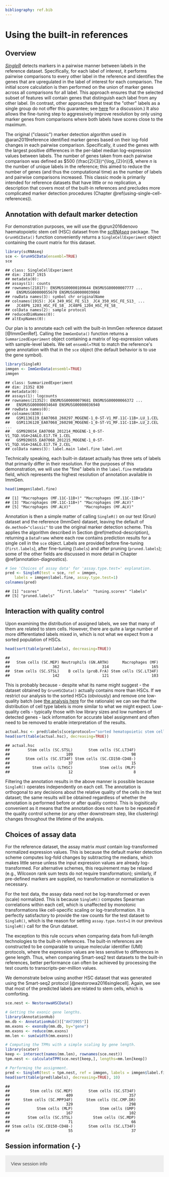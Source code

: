 ```yaml
---
bibliography: ref.bib
---
```


# Using the built-in references

<script>
document.addEventListener("click", function (event) {
    if (event.target.classList.contains("aaron-collapse")) {
        event.target.classList.toggle("active");
        var content = event.target.nextElementSibling;
        if (content.style.display === "block") {
            content.style.display = "none";
        } else {
            content.style.display = "block";
        }
    }
})
</script>

<style>
.aaron-collapse {
  background-color: #eee;
  color: #444;
  cursor: pointer;
  padding: 18px;
  width: 100%;
  border: none;
  text-align: left;
  outline: none;
  font-size: 15px;
}

.aaron-content {
  padding: 0 18px;
  display: none;
  overflow: hidden;
  background-color: #f1f1f1;
}
</style>

## Overview

*[SingleR](https://bioconductor.org/packages/3.12/SingleR)* detects markers in a pairwise manner between labels in the reference dataset.
Specifically, for each label of interest, it performs pairwise comparisons to every other label in the reference
and identifies the genes that are upregulated in the label of interest for each comparison.
The initial score calculation is then performed on the union of marker genes across all comparisons for all label.
This approach ensures that the selected subset of features will contain genes that distinguish each label from any other label.
(In contrast, other approaches that treat the "other" labels as a single group do not offer this guarantee;
see [here](https://osca.bioconductor.org/marker-detection.html#standard-application) for a discussion.)
It also allows the fine-tuning step to aggressively improve resolution by only using marker genes 
from comparisons where both labels have scores close to the maximum.

The original ("classic") marker detection algorithm used in @aran2019reference identified marker genes 
based on their log-fold changes in each pairwise comparison.
Specifically, it used the genes with the largest positive differences in the per-label median log-expression values between labels.
The number of genes taken from each pairwise comparison was defined as $500 (\frac{2}{3})^{\log_{2}(n)}$,
where $n$ is the number of unique labels in the reference;
this aimed to reduce the number of genes (and thus the computational time) as the number of labels and pairwise comparisons increased.
This classic mode is primarily intended for reference datasets that have little or no replication,
a description that covers most of the built-in references 
and precludes more complicated marker detection procedures (Chapter \@ref(using-single-cell-references)).

## Annotation with default marker detection 

For demonstration purposes, we will use the @grun2016denovo haematopoietic stem cell (HSC)
dataset from the *[scRNAseq](https://bioconductor.org/packages/3.12/scRNAseq)* package.
The `GrunHSCData()` function conveniently returns a `SingleCellExperiment` 
object containing the count matrix for this dataset.


```r
library(scRNAseq)
sce <- GrunHSCData(ensembl=TRUE)
sce
```

```
## class: SingleCellExperiment 
## dim: 21817 1915 
## metadata(0):
## assays(1): counts
## rownames(21817): ENSMUSG00000109644 ENSMUSG00000007777 ...
##   ENSMUSG00000055670 ENSMUSG00000039068
## rowData names(3): symbol chr originalName
## colnames(1915): JC4_349_HSC_FE_S13_ JC4_350_HSC_FE_S13_ ...
##   JC48P6_1203_HSC_FE_S8_ JC48P6_1204_HSC_FE_S8_
## colData names(2): sample protocol
## reducedDimNames(0):
## altExpNames(0):
```

Our plan is to annotate each cell with the built-in ImmGen reference dataset [@ImmGenRef].
Calling the `ImmGenData()` function returns a `SummarizedExperiment` object 
containing a matrix of log-expression values with sample-level labels.
We set `ensembl=TRUE` to match the reference's gene annotation with that in the `sce` object
(the default behavior is to use the gene symbol).


```r
library(SingleR)
immgen <- ImmGenData(ensembl=TRUE)
immgen
```

```
## class: SummarizedExperiment 
## dim: 21352 830 
## metadata(0):
## assays(1): logcounts
## rownames(21352): ENSMUSG00000079681 ENSMUSG00000066372 ...
##   ENSMUSG00000034640 ENSMUSG00000036940
## rowData names(0):
## colnames(830):
##   GSM1136119_EA07068_260297_MOGENE-1_0-ST-V1_MF.11C-11B+.LU_1.CEL
##   GSM1136120_EA07068_260298_MOGENE-1_0-ST-V1_MF.11C-11B+.LU_2.CEL ...
##   GSM920654_EA07068_201214_MOGENE-1_0-ST-V1_TGD.VG4+24ALO.E17.TH_1.CEL
##   GSM920655_EA07068_201215_MOGENE-1_0-ST-V1_TGD.VG4+24ALO.E17.TH_2.CEL
## colData names(3): label.main label.fine label.ont
```

Technically speaking, each built-in dataset actually has three sets of labels that primarily differ in their resolution.
For the purposes of this demonstration, we will use the "fine" labels in the `label.fine` metadata field,
which represents the highest resolution of annotation available in ImmGen.


```r
head(immgen$label.fine)
```

```
## [1] "Macrophages (MF.11C-11B+)" "Macrophages (MF.11C-11B+)"
## [3] "Macrophages (MF.11C-11B+)" "Macrophages (MF.ALV)"     
## [5] "Macrophages (MF.ALV)"      "Macrophages (MF.ALV)"
```

Annotation is then a simple matter of calling `SingleR()` on our test (Grun) dataset and the reference (ImmGen) dataset,
leaving the default of `de.method="classic"` to use the original marker detection scheme.
This applies the algorithm described in Section \@ref(method-description),
returning a `DataFrame` where each row contains prediction results for a single cell in the `sce` object.
Labels are provided before fine-tuning (`first.labels`), after fine-tuning (`labels`) and after pruning (`pruned.labels`);
some of the other fields are discussed in more detail in Chapter \@ref(annotation-diagnostics).


```r
# See 'Choices of assay data' for 'assay.type.test=' explanation.
pred <- SingleR(test = sce, ref = immgen, 
    labels = immgen$label.fine, assay.type.test=1)
colnames(pred)
```

```
## [1] "scores"        "first.labels"  "tuning.scores" "labels"       
## [5] "pruned.labels"
```

## Interaction with quality control

Upon examining the distribution of assigned labels, we see that many of them are related to stem cells.
However, there are quite a large number of more differentiated labels mixed in,
which is not what we expect from a sorted population of HSCs.


```r
head(sort(table(pred$labels), decreasing=TRUE))
```

```
## 
##   Stem cells (SC.MEP) Neutrophils (GN.ARTH)      Macrophages (MF) 
##                   362                   314                   165 
##  Stem cells (SC.STSL)    B cells (proB.FrA) Stem cells (SC.LT34F) 
##                   142                   121                   103
```



This is probably because - despite what its name might suggest -
the dataset obtained by `GrunHSCData()` actually contains more than HSCs.
If we restrict our analysis to the sorted HSCs (obviously) and remove one low-quality batch
(see [the analysis here](https://osca.bioconductor.org/merged-hcsc.html#quality-control-12) for the rationale)
we can see that the distribution of cell type labels is more similar to what we might expect.
Low-quality cells - typically those with low library sizes and low numbers of detected genes -
lack information for accurate label assignment and often need to be removed to enable interpretation of the results.


```r
actual.hsc <- pred$labels[sce$protocol=="sorted hematopoietic stem cells" & sce$sample!="JC4"]
head(sort(table(actual.hsc), decreasing=TRUE))
```

```
## actual.hsc
##        Stem cells (SC.STSL)       Stem cells (SC.LT34F) 
##                         109                          98 
##       Stem cells (SC.ST34F) Stem cells (SC.CD150-CD48-) 
##                          37                          15 
##          Stem cells (LTHSC)            Stem cells (MLP) 
##                          12                           8
```



Filtering the annotation results in the above manner is possible because `SingleR()` operates independently on each cell.
The annotation is orthogonal to any decisions about the relative quality of the cells in the test dataset;
the same results will be obtained regardless of whether the annotation is performed before or after quality control.
This is logisitically convenient as it means that the annotation does not have to be repeated 
if the quality control scheme (or any other downstream step, like clustering) changes throughout the lifetime of the analysis.

## Choices of assay data

For the reference dataset, the assay matrix _must_ contain log-transformed normalized expression values.
This is because the default marker detection scheme computes log-fold changes by subtracting the medians,
which makes little sense unless the input expression values are already log-transformed.
For alternative schemes, this requirement may be relaxed (e.g., Wilcoxon rank sum tests do not require transformation);
similarly, if pre-defined markers are supplied, no transformation or normalization is necessary.

For the test data, the assay data need not be log-transformed or even (scale) normalized.
This is because `SingleR()` computes Spearman correlations within each cell, 
which is unaffected by monotonic transformations like cell-specific scaling or log-transformation.
It is perfectly satisfactory to provide the raw counts for the test dataset to `SingleR()`,
which is the reason for setting `assay.type.test=1` in our previous `SingleR()` call for the Grun dataset.

The exception to this rule occurs when comparing data from full-length technologies to the built-in references.
The built-in references are constructed to be comparable to unique molecular identifier (UMI) protocols,
where the expression values are less sensitive to differences in gene length.
Thus, when comparing Smart-seq2 test datasets to the built-in references,
better performance can often be achieved by processing the test counts to transcripts-per-million values.

We demonstrate below using another HSC dataset that was generated using the Smart-seq2 protocol [@nestorowa2016singlecell].
Again, we see that most of the predicted labels are related to stem cells, which is comforting.


```r
sce.nest <- NestorowaHSCData()

# Getting the exonic gene lengths.
library(AnnotationHub)
mm.db <- AnnotationHub()[["AH73905"]]
mm.exons <- exonsBy(mm.db, by="gene")
mm.exons <- reduce(mm.exons)
mm.len <- sum(width(mm.exons))

# Computing the TPMs with a simple scaling by gene length.
library(scater)
keep <- intersect(names(mm.len), rownames(sce.nest))
tpm.nest <- calculateTPM(sce.nest[keep,], lengths=mm.len[keep])

# Performing the assignment.
pred <- SingleR(test = tpm.nest, ref = immgen, labels = immgen$label.fine)
head(sort(table(pred$labels), decreasing=TRUE), 10)
```

```
## 
##         Stem cells (SC.MEP)       Stem cells (SC.ST34F) 
##                         409                         357 
##      Stem cells (SC.MPP34F)      Stem cells (SC.CMP.DR) 
##                         329                         298 
##            Stem cells (MLP)            Stem cells (GMP) 
##                         167                         102 
##        Stem cells (SC.STSL)         Stem cells (SC.MDP) 
##                          71                          66 
## Stem cells (SC.CD150-CD48-)       Stem cells (SC.LT34F) 
##                          55                          37
```



## Session information {-}

<button class="aaron-collapse">View session info</button>
<div class="aaron-content">
```
R version 4.0.0 Patched (2020-05-01 r78341)
Platform: x86_64-pc-linux-gnu (64-bit)
Running under: Ubuntu 18.04.4 LTS

Matrix products: default
BLAS:   /home/luna/Software/R/R-4-0-branch-dev/lib/libRblas.so
LAPACK: /home/luna/Software/R/R-4-0-branch-dev/lib/libRlapack.so

locale:
 [1] LC_CTYPE=en_US.UTF-8       LC_NUMERIC=C              
 [3] LC_TIME=en_US.UTF-8        LC_COLLATE=en_US.UTF-8    
 [5] LC_MONETARY=en_US.UTF-8    LC_MESSAGES=en_US.UTF-8   
 [7] LC_PAPER=en_US.UTF-8       LC_NAME=C                 
 [9] LC_ADDRESS=C               LC_TELEPHONE=C            
[11] LC_MEASUREMENT=en_US.UTF-8 LC_IDENTIFICATION=C       

attached base packages:
[1] stats4    parallel  stats     graphics  grDevices utils     datasets 
[8] methods   base     

other attached packages:
 [1] scater_1.17.0               ggplot2_3.3.0              
 [3] AnnotationHub_2.21.0        BiocFileCache_1.13.0       
 [5] dbplyr_1.4.3                SingleR_1.3.4              
 [7] ensembldb_2.13.1            AnnotationFilter_1.13.0    
 [9] GenomicFeatures_1.41.0      AnnotationDbi_1.51.0       
[11] scRNAseq_2.3.0              SingleCellExperiment_1.11.1
[13] SummarizedExperiment_1.19.4 DelayedArray_0.15.1        
[15] matrixStats_0.56.0          Biobase_2.49.0             
[17] GenomicRanges_1.41.1        GenomeInfoDb_1.25.0        
[19] IRanges_2.23.4              S4Vectors_0.27.6           
[21] BiocGenerics_0.35.2         BiocStyle_2.17.0           
[23] rebook_0.99.0              

loaded via a namespace (and not attached):
 [1] ProtGenerics_1.21.0           bitops_1.0-6                 
 [3] bit64_0.9-7                   progress_1.2.2               
 [5] httr_1.4.1                    tools_4.0.0                  
 [7] irlba_2.3.3                   R6_2.4.1                     
 [9] vipor_0.4.5                   colorspace_1.4-1             
[11] DBI_1.1.0                     lazyeval_0.2.2               
[13] withr_2.2.0                   gridExtra_2.3                
[15] tidyselect_1.1.0              prettyunits_1.1.1            
[17] processx_3.4.2                bit_1.1-15.2                 
[19] curl_4.3                      compiler_4.0.0               
[21] graph_1.67.0                  BiocNeighbors_1.7.0          
[23] rtracklayer_1.49.1            bookdown_0.19                
[25] scales_1.1.1                  callr_3.4.3                  
[27] askpass_1.1                   rappdirs_0.3.1               
[29] stringr_1.4.0                 digest_0.6.25                
[31] Rsamtools_2.5.0               rmarkdown_2.1                
[33] XVector_0.29.0                pkgconfig_2.0.3              
[35] htmltools_0.4.0               fastmap_1.0.1                
[37] rlang_0.4.6                   RSQLite_2.2.0                
[39] DelayedMatrixStats_1.11.0     shiny_1.4.0.2                
[41] BiocParallel_1.23.0           dplyr_0.8.5                  
[43] BiocSingular_1.5.0            RCurl_1.98-1.2               
[45] magrittr_1.5                  GenomeInfoDbData_1.2.3       
[47] Matrix_1.2-18                 ggbeeswarm_0.6.0             
[49] munsell_0.5.0                 Rcpp_1.0.4.6                 
[51] viridis_0.5.1                 lifecycle_0.2.0              
[53] stringi_1.4.6                 yaml_2.2.1                   
[55] zlibbioc_1.35.0               grid_4.0.0                   
[57] blob_1.2.1                    promises_1.1.0               
[59] ExperimentHub_1.15.0          crayon_1.3.4                 
[61] lattice_0.20-41               Biostrings_2.57.0            
[63] hms_0.5.3                     CodeDepends_0.6.5            
[65] knitr_1.28                    ps_1.3.3                     
[67] pillar_1.4.4                  codetools_0.2-16             
[69] biomaRt_2.45.0                XML_3.99-0.3                 
[71] glue_1.4.1                    BiocVersion_3.12.0           
[73] evaluate_0.14                 BiocManager_1.30.10          
[75] vctrs_0.3.0                   httpuv_1.5.2                 
[77] gtable_0.3.0                  openssl_1.4.1                
[79] purrr_0.3.4                   assertthat_0.2.1             
[81] xfun_0.13                     rsvd_1.0.3                   
[83] mime_0.9                      xtable_1.8-4                 
[85] later_1.0.0                   viridisLite_0.3.0            
[87] tibble_3.0.1                  beeswarm_0.2.3               
[89] GenomicAlignments_1.25.0      memoise_1.1.0                
[91] ellipsis_0.3.1                interactiveDisplayBase_1.27.0
```
</div>
